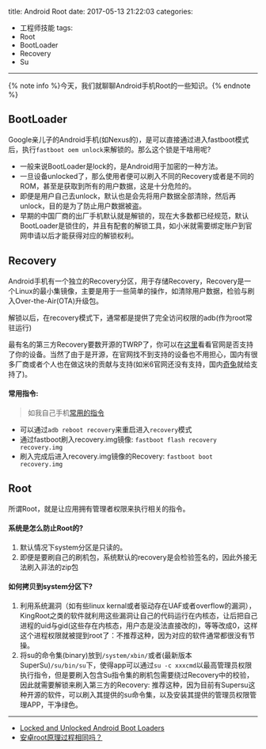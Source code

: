 title: Android Root
date: 2017-05-13 21:22:03
categories:
- 工程师技能
tags:
- Root
- BootLoader
- Recovery
- Su

---

{% note info %}今天，我们就聊聊Android手机Root的一些知识。{% endnote %}

<!-- more -->

## BootLoader

Google亲儿子的Android手机(如Nexus的)，是可以直接通过进入fastboot模式后，执行`fastboot oem unlock`来解锁的。那么这个锁是干啥用呢?

- 一般来说BootLoader是lock的，是Android用于加密的一种方法。
- 一旦设备unlocked了，那么使用者便可以刷入不同的Recovery或者是不同的ROM，甚至是获取到所有的用户数据，这是十分危险的。
- 即便是用户自己去unlock，默认也是会先将用户数据全部清除，然后再unlock，目的是为了防止用户数据被盗。
- 早期的中国厂商的出厂手机默认就是解锁的，现在大多数都已经规范，默认BootLoader是锁住的，并且有配套的解锁工具，如小米就需要绑定账户到官网申请以后才能获得对应的解锁权利。

## Recovery

Android手机有一个独立的Recovery分区，用于存储Recovery，Recovery是一个Linux的最小集镜像，主要是用于一些简单的操作，如清除用户数据，检验与刷入Over-the-Air(OTA)升级包。

解锁以后，在recovery模式下，通常都是提供了完全访问权限的adb(作为root常驻运行)

最有名的第三方Recovery要数开源的TWRP了，你可以在[这里](https://twrp.me/Devices/)看看官网是否支持了你的设备。当然了由于是开源，在官网找不到支持的设备也不用担心，国内有很多厂商或者个人也在做这块的贡献与支持(如米6官网还没有支持，国内[奇兔](http://www.7to.cn/)就给支持了)。

#### 常用指令:

> 如我自己手机[常用的指令](https://git.jacksgong.com/home/miui)

- 可以通过`adb reboot recovery`来重启进入`recovery`模式
- 通过fastboot刷入recovery.img镜像: `fastboot flash recovery recovery.img`
- 刷入完成后进入recovery.img镜像的Recovery: `fastboot boot recovery.img`

## Root

所谓Root，就是让应用拥有管理者权限来执行相关的指令。

#### 系统是怎么防止Root的?

1. 默认情况下system分区是只读的。
2. 即便是要刷自己的刷机包，系统默认的recovery是会检验签名的，因此外接无法刷入非法的zip包

#### 如何拷贝到system分区下?

1. 利用系统漏洞（如有些linux kernal或者驱动存在UAF或者overflow的漏洞），KingRoot之类的软件就利用这些漏洞让自己的代码运行在内核态，让后把自己进程的uid与gid(这些存在内核态，用户态是没法直接改的)，等等改成0，这样这个进程权限就被提到root了：不推荐这种，因为对应的软件通常都很没有节操。
2. 将su的命令集(binary)放到`/system/xbin/`或者(最新版本SuperSu)`/su/bin/su`下，使得app可以通过`su -c xxxcmd`以最高管理员权限执行指令，但是要刷入包含Su指令集的刷机包需要绕过Recovery中的校验，因此就需要解锁来刷入第三方的Recovery: 推荐这种，因为目前有Supersu这种开源的软件，可以刷入其提供的su命令集，以及安装其提供的管理员权限管理APP，干净绿色。

---

- [Locked and Unlocked Android Boot Loaders](http://technotif.com/locked-unlocked-android-boot-loaders/)
- [安卓root原理过程相同吗？](https://www.zhihu.com/question/35735659)
